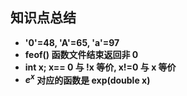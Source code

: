 ## 知识点总结

* **'0'=48, 'A'=65, 'a'=97**
* **feof() 函数文件结束返回非 0**
* **int x; x== 0 与 !x 等价, x!=0 与 x 等价**
* **$e^x$ 对应的函数是 exp(double x)**